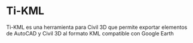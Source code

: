# Ti-KML
Ti-KML es una herramienta para Civil 3D que permite exportar elementos de AutoCAD y Civil 3D al formato KML compatible con Google Earth
